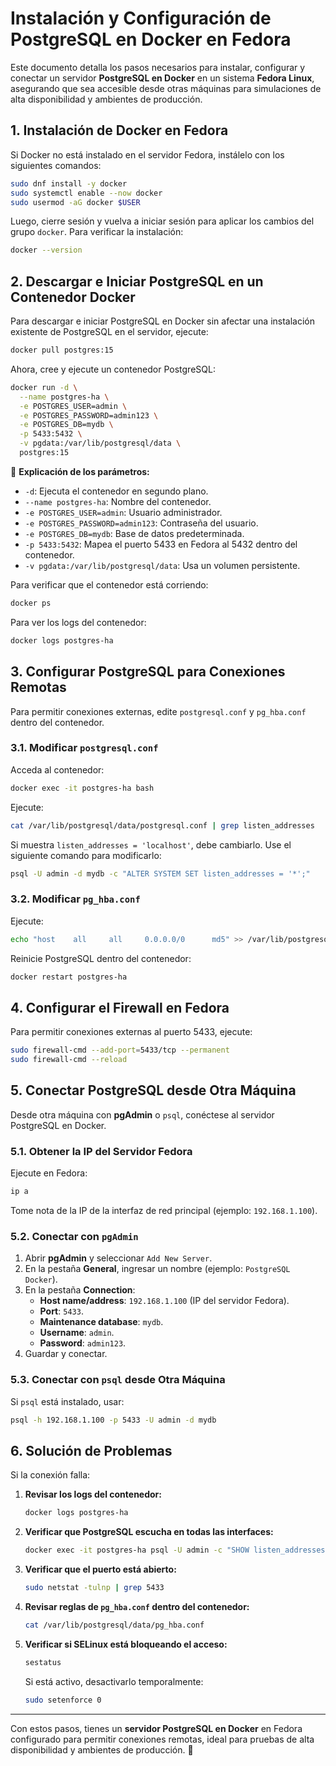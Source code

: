 # Instalación y Configuración de PostgreSQL en Docker en Fedora

Este documento detalla los pasos necesarios para instalar, configurar y conectar un servidor **PostgreSQL en Docker** en un sistema **Fedora Linux**, asegurando que sea accesible desde otras máquinas para simulaciones de alta disponibilidad y ambientes de producción.

## **1. Instalación de Docker en Fedora**
Si Docker no está instalado en el servidor Fedora, instálelo con los siguientes comandos:

```bash
sudo dnf install -y docker
sudo systemctl enable --now docker
sudo usermod -aG docker $USER
```

Luego, cierre sesión y vuelva a iniciar sesión para aplicar los cambios del grupo `docker`.
Para verificar la instalación:

```bash
docker --version
```

## **2. Descargar e Iniciar PostgreSQL en un Contenedor Docker**
Para descargar e iniciar PostgreSQL en Docker sin afectar una instalación existente de PostgreSQL en el servidor, ejecute:

```bash
docker pull postgres:15
```

Ahora, cree y ejecute un contenedor PostgreSQL:

```bash
docker run -d \
  --name postgres-ha \
  -e POSTGRES_USER=admin \
  -e POSTGRES_PASSWORD=admin123 \
  -e POSTGRES_DB=mydb \
  -p 5433:5432 \
  -v pgdata:/var/lib/postgresql/data \
  postgres:15
```

📌 **Explicación de los parámetros:**
- `-d`: Ejecuta el contenedor en segundo plano.
- `--name postgres-ha`: Nombre del contenedor.
- `-e POSTGRES_USER=admin`: Usuario administrador.
- `-e POSTGRES_PASSWORD=admin123`: Contraseña del usuario.
- `-e POSTGRES_DB=mydb`: Base de datos predeterminada.
- `-p 5433:5432`: Mapea el puerto 5433 en Fedora al 5432 dentro del contenedor.
- `-v pgdata:/var/lib/postgresql/data`: Usa un volumen persistente.

Para verificar que el contenedor está corriendo:

```bash
docker ps
```

Para ver los logs del contenedor:

```bash
docker logs postgres-ha
```

## **3. Configurar PostgreSQL para Conexiones Remotas**
Para permitir conexiones externas, edite `postgresql.conf` y `pg_hba.conf` dentro del contenedor.

### **3.1. Modificar `postgresql.conf`**
Acceda al contenedor:

```bash
docker exec -it postgres-ha bash
```

Ejecute:

```bash
cat /var/lib/postgresql/data/postgresql.conf | grep listen_addresses
```

Si muestra `listen_addresses = 'localhost'`, debe cambiarlo. Use el siguiente comando para modificarlo:

```bash
psql -U admin -d mydb -c "ALTER SYSTEM SET listen_addresses = '*';"
```

### **3.2. Modificar `pg_hba.conf`**
Ejecute:

```bash
echo "host    all     all     0.0.0.0/0      md5" >> /var/lib/postgresql/data/pg_hba.conf
```

Reinicie PostgreSQL dentro del contenedor:

```bash
docker restart postgres-ha
```

## **4. Configurar el Firewall en Fedora**
Para permitir conexiones externas al puerto 5433, ejecute:

```bash
sudo firewall-cmd --add-port=5433/tcp --permanent
sudo firewall-cmd --reload
```

## **5. Conectar PostgreSQL desde Otra Máquina**
Desde otra máquina con **pgAdmin** o `psql`, conéctese al servidor PostgreSQL en Docker.

### **5.1. Obtener la IP del Servidor Fedora**
Ejecute en Fedora:

```bash
ip a
```

Tome nota de la IP de la interfaz de red principal (ejemplo: `192.168.1.100`).

### **5.2. Conectar con `pgAdmin`**
1. Abrir **pgAdmin** y seleccionar `Add New Server`.
2. En la pestaña **General**, ingresar un nombre (ejemplo: `PostgreSQL Docker`).
3. En la pestaña **Connection**:
   - **Host name/address**: `192.168.1.100` (IP del servidor Fedora).
   - **Port**: `5433`.
   - **Maintenance database**: `mydb`.
   - **Username**: `admin`.
   - **Password**: `admin123`.
4. Guardar y conectar.

### **5.3. Conectar con `psql` desde Otra Máquina**
Si `psql` está instalado, usar:

```bash
psql -h 192.168.1.100 -p 5433 -U admin -d mydb
```

## **6. Solución de Problemas**
Si la conexión falla:

1. **Revisar los logs del contenedor:**
   ```bash
   docker logs postgres-ha
   ```
2. **Verificar que PostgreSQL escucha en todas las interfaces:**
   ```bash
   docker exec -it postgres-ha psql -U admin -c "SHOW listen_addresses;"
   ```
3. **Verificar que el puerto está abierto:**
   ```bash
   sudo netstat -tulnp | grep 5433
   ```
4. **Revisar reglas de `pg_hba.conf` dentro del contenedor:**
   ```bash
   cat /var/lib/postgresql/data/pg_hba.conf
   ```
5. **Verificar si SELinux está bloqueando el acceso:**
   ```bash
   sestatus
   ```
   Si está activo, desactivarlo temporalmente:
   ```bash
   sudo setenforce 0
   ```

---

Con estos pasos, tienes un **servidor PostgreSQL en Docker** en Fedora configurado para permitir conexiones remotas, ideal para pruebas de alta disponibilidad y ambientes de producción. 🚀

